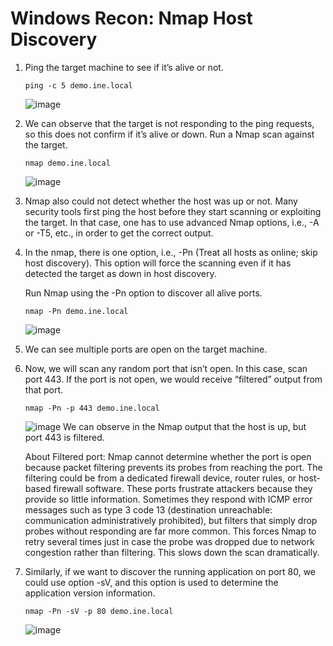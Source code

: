 # Windows Recon: Nmap Host Discovery
1. Ping the target machine to see if it’s alive or not.
   ```
   ping -c 5 demo.ine.local
   ```
   ![image](https://github.com/user-attachments/assets/ade1ff62-96e5-423e-8a79-382f60324990)

2. We can observe that the target is not responding to the ping requests, so this does not confirm if it’s alive or down. Run a Nmap scan against the target.
   ```
   nmap demo.ine.local
   ```
   ![image](https://github.com/user-attachments/assets/8a4bfb3a-c551-421c-b7cb-1035a22ded6c)

3. Nmap also could not detect whether the host was up or not. Many security tools first ping the host before they start scanning or exploiting the target. In that case, one has to use advanced Nmap options, i.e., -A or -T5, etc., in order to get the correct output.
4. In the nmap, there is one option, i.e., -Pn (Treat all hosts as online; skip host discovery). This option will force the scanning even if it has detected the target as down in host discovery.

   Run Nmap using the -Pn option to discover all alive ports.
   ```
   nmap -Pn demo.ine.local
   ``` 
   ![image](https://github.com/user-attachments/assets/dc9df96a-3a7b-4385-bea7-49e4ebe8f5b4)

5. We can see multiple ports are open on the target machine.
6. Now, we will scan any random port that isn’t open. In this case, scan port 443. If the port is not open, we would receive “filtered” output from that port.
   ```
   nmap -Pn -p 443 demo.ine.local
   ```
   ![image](https://github.com/user-attachments/assets/8198aa1f-1633-46b9-9513-c4e38dcd404b)
   We can observe in the Nmap output that the host is up, but port 443 is filtered.

   About Filtered port:
   Nmap cannot determine whether the port is open because packet filtering prevents its probes from reaching the port. The filtering could be from a dedicated firewall device, router rules, or host-based firewall software. These ports frustrate attackers because they provide so little information. Sometimes they respond with ICMP error messages such as type 3 code 13 (destination unreachable: communication administratively prohibited), but filters that simply drop probes without responding are far more common. This forces Nmap to retry several times just in case the probe was dropped due to network congestion rather than filtering. This slows down the scan dramatically.

7. Similarly, if we want to discover the running application on port 80, we could use option -sV, and this option is used to determine the application version information.
    ```
    nmap -Pn -sV -p 80 demo.ine.local
    ```
    ![image](https://github.com/user-attachments/assets/a27712d3-e734-4495-aa72-233ffe9e68f9)


